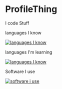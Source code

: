 # ProfileThing

I code Stuff



languages I know

[![languages I know](https://skillicons.dev/icons?i=lua,html,css,cs)](https://skillicons.dev)

languages I'm learning


[![languages I know](https://skillicons.dev/icons?i=java)](https://skillicons.dev)


Software I use


[![software i use](https://skillicons.dev/icons?i=vsc,vs,robloxstudio)](https://skillicons.dev)

